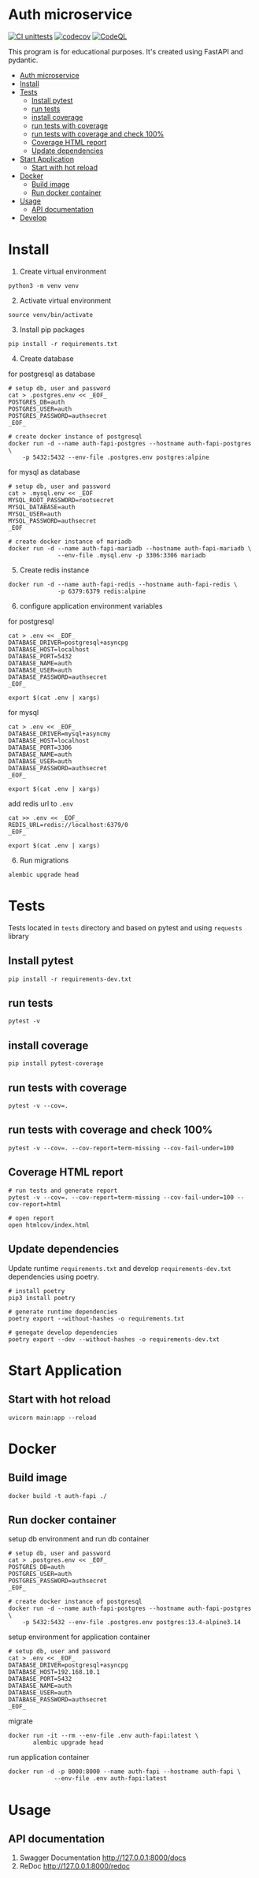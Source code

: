 # Auth microservice

[![CI unittests](https://github.com/iliadmitriev/auth-fapi/actions/workflows/python.yml/badge.svg)](https://github.com/iliadmitriev/auth-fapi/actions/workflows/python.yml)
[![codecov](https://codecov.io/gh/iliadmitriev/auth-fapi/branch/master/graph/badge.svg?token=TNU4TRP8S3)](https://codecov.io/gh/iliadmitriev/auth-fapi)
[![CodeQL](https://github.com/iliadmitriev/auth-fapi/actions/workflows/codeql-analysis.yml/badge.svg)](https://github.com/iliadmitriev/auth-fapi/actions/workflows/codeql-analysis.yml)

This program is for educational purposes. It's created using FastAPI and pydantic.


- [Auth microservice](#auth-microservice)
- [Install](#install)
- [Tests](#tests)
  * [Install pytest](#install-pytest)
  * [run tests](#run-tests)
  * [install coverage](#install-coverage)
  * [run tests with coverage](#run-tests-with-coverage)
  * [run tests with coverage and check 100%](#run-tests-with-coverage-and-check-100-)
  * [Coverage HTML report](#coverage-html-report)
  * [Update dependencies](#update-dependencies)
- [Start Application](#start-application)
  * [Start with hot reload](#start-with-hot-reload)
- [Docker](#docker)
  * [Build image](#build-image)
  * [Run docker container](#run-docker-container)
- [Usage](#usage)
  * [API documentation](#api-documentation)
- [Develop](develop.md)

# Install

1. Create virtual environment
```shell
python3 -m venv venv
```

2. Activate virtual environment
```shell
source venv/bin/activate
```

3. Install pip packages
```shell
pip install -r requirements.txt
```

4. Create database

for postgresql as database

```shell
# setup db, user and password
cat > .postgres.env << _EOF_
POSTGRES_DB=auth
POSTGRES_USER=auth
POSTGRES_PASSWORD=authsecret
_EOF_

# create docker instance of postgresql
docker run -d --name auth-fapi-postgres --hostname auth-fapi-postgres \
    -p 5432:5432 --env-file .postgres.env postgres:alpine
```

for mysql as database

```shell
# setup db, user and password
cat > .mysql.env << _EOF
MYSQL_ROOT_PASSWORD=rootsecret
MYSQL_DATABASE=auth
MYSQL_USER=auth
MYSQL_PASSWORD=authsecret
_EOF

# create docker instance of mariadb
docker run -d --name auth-fapi-mariadb --hostname auth-fapi-mariadb \
              --env-file .mysql.env -p 3306:3306 mariadb
```

5. Create redis instance

```shell
docker run -d --name auth-fapi-redis --hostname auth-fapi-redis \
              -p 6379:6379 redis:alpine
```

6. configure application environment variables

for postgresql

```shell
cat > .env << _EOF_
DATABASE_DRIVER=postgresql+asyncpg
DATABASE_HOST=localhost
DATABASE_PORT=5432
DATABASE_NAME=auth
DATABASE_USER=auth
DATABASE_PASSWORD=authsecret
_EOF_

export $(cat .env | xargs)
```

for mysql

```shell
cat > .env << _EOF_
DATABASE_DRIVER=mysql+asyncmy
DATABASE_HOST=localhost
DATABASE_PORT=3306
DATABASE_NAME=auth
DATABASE_USER=auth
DATABASE_PASSWORD=authsecret
_EOF_

export $(cat .env | xargs)
```

add redis url to `.env`

```shell
cat >> .env << _EOF_
REDIS_URL=redis://localhost:6379/0
_EOF_

export $(cat .env | xargs)
```

6. Run migrations

```shell
alembic upgrade head
```

# Tests

Tests located in `tests` directory and based on pytest and using `requests` library

## Install pytest

```shell
pip install -r requirements-dev.txt
```

## run tests

```shell
pytest -v
```

## install coverage

```shell
pip install pytest-coverage
```

## run tests with coverage

```shell
pytest -v --cov=.
```

## run tests with coverage and check 100%

```shell
pytest -v --cov=. --cov-report=term-missing --cov-fail-under=100
```

## Coverage HTML report

```shell
# run tests and generate report
pytest -v --cov=. --cov-report=term-missing --cov-fail-under=100 --cov-report=html

# open report
open htmlcov/index.html 
```

## Update dependencies

Update runtime `requirements.txt` and develop `requirements-dev.txt` dependencies using poetry.

```shell
# install poetry
pip3 install poetry

# generate runtime dependencies
poetry export --without-hashes -o requirements.txt 

# genegate develop dependencies
poetry export --dev --without-hashes -o requirements-dev.txt
```

# Start Application

## Start with hot reload

```shell
uvicorn main:app --reload 
```

# Docker

## Build image

```shell
docker build -t auth-fapi ./
```

## Run docker container

setup db environment and run db container

```shell
# setup db, user and password
cat > .postgres.env << _EOF_
POSTGRES_DB=auth
POSTGRES_USER=auth
POSTGRES_PASSWORD=authsecret
_EOF_

# create docker instance of postgresql
docker run -d --name auth-fapi-postgres --hostname auth-fapi-postgres \
    -p 5432:5432 --env-file .postgres.env postgres:13.4-alpine3.14
```

setup environment for application container 

```shell
# setup db, user and password
cat > .env << _EOF_
DATABASE_DRIVER=postgresql+asyncpg
DATABASE_HOST=192.168.10.1
DATABASE_PORT=5432
DATABASE_NAME=auth
DATABASE_USER=auth
DATABASE_PASSWORD=authsecret
_EOF_
```

migrate

```shell
docker run -it --rm --env-file .env auth-fapi:latest \
       alembic upgrade head
```

run application container

```shell
docker run -d -p 8000:8000 --name auth-fapi --hostname auth-fapi \
             --env-file .env auth-fapi:latest
```

# Usage

## API documentation

1. Swagger Documentation http://127.0.0.1:8000/docs
2. ReDoc http://127.0.0.1:8000/redoc


